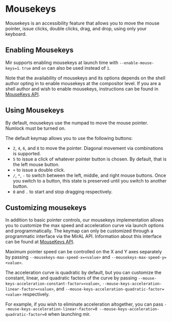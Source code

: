 Mousekeys
========

Mousekeys is an accessibility feature that allows you to move the mouse pointer,
issue clicks, double clicks, drag, and drop, using only your keyboard.

## Enabling Mousekeys

Mir supports enabling mousekeys at launch time with `--enable-mouse-keys=1`.
`true` and `on` can also be used instead of `1`.

Note that the availability of mousekeys and its options depends on the shell
author opting in to enable mousekeys at the compositor level. If you are a
shell author and wish to enable mousekeys, instructions can be found in
[MouseKeys API](mousekeys-api).

## Using Mousekeys

By default, mousekeys use the numpad to move the mouse pointer. Numlock must be
turned on.

The default keymap allows you to use the following buttons:
- `2`, `4`, `6`, and `8` to move the pointer. Diagonal movement via
  combinations is supported.
- `5` to issue a click of whatever pointer button is chosen. By default, that
  is the left mouse button.
- `+` to issue a double click.
- `/`, `*`, `-` to switch between the left, middle, and right mouse buttons.
  Once you switch to a button, this state is preserved until you switch to
  another button.
- `0` and `.` to start and stop dragging respectively.

## Customizing mousekeys

In addition to basic pointer controls, our mousekeys implementation allows you
to customize the max speed and acceleration curve via launch options and
programmatically. The keymap can only be customized through a programmatic
interface via the MirAL API. Information about this interface can be found at
[MouseKeys API](mousekeys-api).

Maximum pointer speed can be controlled on the X and Y axes separately by
passing `--mousekeys-max-speed-x=<value>` and `--mousekeys-max-speed-y=<value>`.

The acceleration curve is quadratic by default, but you can customize the
constant, linear, and quadratic factors of the curve by passing
`--mouse-keys-acceleration-constant-factor=<value>`,
`--mouse-keys-acceleration-linear-factor=<value>`, and
`--mouse-keys-acceleration-quadratic-factor=<value>` respectively.

For example, if you wish to eliminate acceleration altogether, you can pass
`--mouse-keys-acceleration-linear-factor=0 --mouse-keys-acceleration-quadratic-factor=0`
when launching mir.
